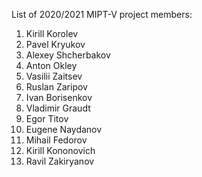 List of 2020/2021 MIPT-V project members:
1. Kirill Korolev
1. Pavel Kryukov
2. Alexey Shcherbakov
3. Anton Okley
4. Vasilii Zaitsev
5. Ruslan Zaripov
6. Ivan Borisenkov
7. Vladimir Graudt
8. Egor Titov
9. Eugene Naydanov
10. Mihail Fedorov
11. Kirill Kononovich
12. Ravil Zakiryanov
